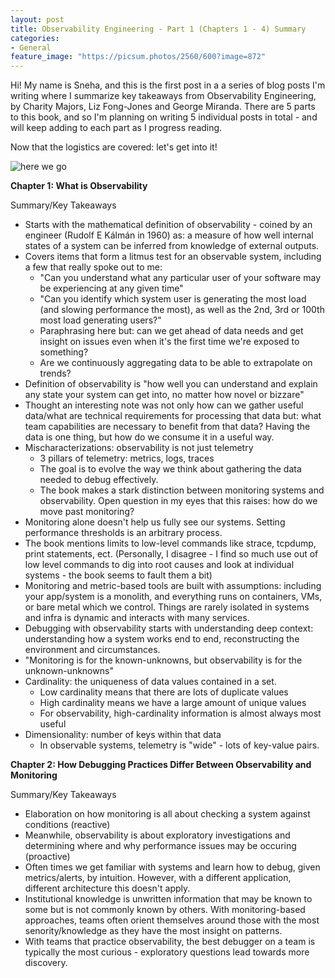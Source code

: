 ```yaml
---
layout: post
title: Observability Engineering - Part 1 (Chapters 1 - 4) Summary
categories:
- General
feature_image: "https://picsum.photos/2560/600?image=872"
---
```


Hi! My name is Sneha, and this is the first post in a a series of blog posts I'm writing where I summarize key takeaways from Observability Engineering, by Charity Majors, Liz Fong-Jones and George Miranda. There are 5 parts to this book, and so I'm planning on writing 5 individual posts in total - and will keep adding to each part as I progress reading.

Now that the logistics are covered: let's get into it!

![here we go](https://media2.giphy.com/media/v1.Y2lkPTc5MGI3NjExeTk4YTAxZHMyYzdjOWxvemg3djA0NXh6dWFnNGlzaHVlaGY4anVscCZlcD12MV9pbnRlcm5hbF9naWZfYnlfaWQmY3Q9Zw/dSSbVlZgIXBtv2gK5k/giphy.gif)

<b> Chapter 1: What is Observability </b>

Summary/Key Takeaways

- Starts with the mathematical definition of observability - coined by an engineer (Rudolf E Kálmán in 1960) as: a measure of how well internal states of a system can be inferred from knowledge of external outputs.
- Covers items that form a litmus test for an observable system, including a few that really spoke out to me:
    - "Can you understand what any particular user of your software may be experiencing at any given time"
    - "Can you identify which system user is generating the most load (and slowing performance the most), as well as the 2nd, 3rd or 100th most load generating users?"
    - Paraphrasing here but: can we get ahead of data needs and get insight on issues even when it's the first time we're exposed to something? 
    - Are we continuously aggregating data to be able to extrapolate on trends?
- Definition of observability is "how well you can understand and explain any state your system can get into, no matter how novel or bizzare"
- Thought an interesting note was not only how can we gather useful data/what are technical requirements for processing that data but: what team capabilities are necessary to benefit from that data? Having the data is one thing, but how do we consume it in a useful way.
- Mischaracterizations: observability is not just telemetry
    - 3 pillars of telemetry: metrics, logs, traces
    - The goal is to evolve the way we think about gathering the data needed to debug effectively.
    - The book makes a stark distinction between monitoring systems and observability. Open question in my eyes that this raises: how do we move past monitoring?
- Monitoring alone doesn't help us fully see our systems. Setting performance thresholds is an arbitrary process.
- The book mentions limits to low-level commands like strace, tcpdump, print statements, ect. (Personally, I disagree - I find so much use out of low level commands to dig into root causes and look at individual systems - the book seems to fault them a bit)
- Monitoring and metric-based tools are built with assumptions: including your app/system is a monolith, and everything runs on containers, VMs, or bare metal which we control. Things are rarely isolated in systems and infra is dynamic and interacts with many services.
- Debugging with observability starts with understanding deep context: understanding how a system works end to end, reconstructing the environment and circumstances. 
- "Monitoring is for the known-unknowns, but observability is for the unknown-unknowns"
- Cardinality: the uniqueness of data values contained in a set. 
    - Low cardinality means that there are lots of duplicate values
    - High cardinality means we have a large amount of unique values
    - For observability, high-cardinality information is almost always most useful
- Dimensionality: number of keys within that data
    - In observable systems, telemetry is "wide" - lots of key-value pairs. 

<b> Chapter 2: How Debugging Practices Differ Between Observability and Monitoring </b>

Summary/Key Takeaways

- Elaboration on how monitoring is all about checking a system against conditions (reactive)
- Meanwhile, observability is about exploratory investigations and determining where and why performance issues may be occuring (proactive)
- Often times we get familiar with systems and learn how to debug, given metrics/alerts, by intuition. However, with a different application, different architecture this doesn't apply.
- Institutional knowledge is unwritten information that may be known to some but is not commonly known by others. With monitoring-based approaches, teams often orient themselves around those with the most senority/knowledge as they have the most insight on patterns.
- With teams that practice observability, the best debugger on a team is typically the most curious - exploratory questions lead towards more discovery.
